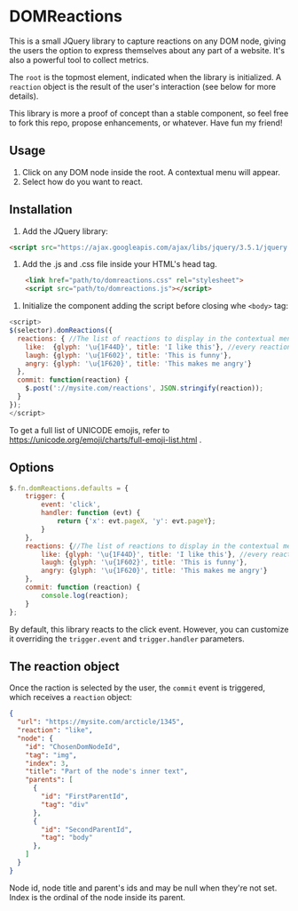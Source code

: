 # DOMReactions

This is a small JQuery library to capture reactions on any DOM node, giving the users the option to express themselves about any part of a website. It's also a powerful tool to collect metrics.

The `root` is the topmost element, indicated when the library is initialized. A `reaction` object is the result of the user's interaction (see below for more details).

This library is more a proof of concept than a stable component, so feel free to fork this repo, propose enhancements, or whatever. Have fun my friend!


## Usage

1. Click on any DOM node inside the root. A contextual menu will appear.
1. Select how do you want to react.


## Installation

1. Add the JQuery library:
```html
<script src="https://ajax.googleapis.com/ajax/libs/jquery/3.5.1/jquery.min.js"></script>
```

1. Add the .js and .css file inside your HTML's head tag.
```html
    <link href="path/to/domreactions.css" rel="stylesheet">
    <script src="path/to/domreactions.js"></script>
```
	
1. Initialize the component adding the script before closing whe `<body>` tag:

```javascript
<script>
$(selector).domReactions({
  reactions: { //The list of reactions to display in the contextual menu
    like:  {glyph: '\u{1F44D}', title: 'I like this'}, //every reaction has an Id (the key), a Glyph and a title
    laugh: {glyph: '\u{1F602}', title: 'This is funny'},
    angry: {glyph: '\u{1F620}', title: 'This makes me angry'}
  },
  commit: function(reaction) {
    $.post('://mysite.com/reactions', JSON.stringify(reaction));
  }
});
</script>
```

To get a full list of UNICODE emojis, refer to https://unicode.org/emoji/charts/full-emoji-list.html .


## Options

```javascript
$.fn.domReactions.defaults = {
    trigger: {
        event: 'click',
        handler: function (evt) {
            return {'x': evt.pageX, 'y': evt.pageY};
        }
    },
    reactions: {//The list of reactions to display in the contextual menu
        like: {glyph: '\u{1F44D}', title: 'I like this'}, //every reaction has an Id (the key), a Glyph and a title
        laugh: {glyph: '\u{1F602}', title: 'This is funny'},
        angry: {glyph: '\u{1F620}', title: 'This makes me angry'}
    },
    commit: function (reaction) {
        console.log(reaction);
    }
};
```

By default, this library reacts to the click event. However, you can customize it overriding the `trigger.event` and `trigger.handler` parameters.


## The reaction object

Once the raction is selected by the user, the `commit` event is triggered, which receives a `reaction` object:

```json
{ 
  "url": "https://mysite.com/arcticle/1345",
  "reaction": "like",
  "node": {
    "id": "ChosenDomNodeId",
    "tag": "img",
    "index": 3,
    "title": "Part of the node's inner text",
    "parents": [
      {
        "id": "FirstParentId",
        "tag": "div"
      },
      {
        "id": "SecondParentId",
        "tag": "body"
      },
    ]
  }
}
```

Node id, node title and parent's ids and may be null when they're not set. Index is the ordinal of the node inside its parent.
